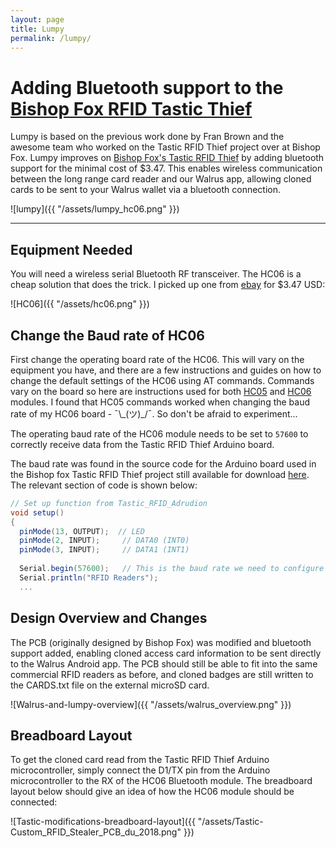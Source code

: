 ```yaml
---
layout: page
title: Lumpy
permalink: /lumpy/
---
```


# Adding Bluetooth support to the [Bishop Fox RFID Tastic Thief](https://www.bishopfox.com/resources/tools/rfid-hacking/attack-tools/)

Lumpy is based on the previous work done by Fran Brown and the awesome team who worked on the Tastic RFID Thief project over at Bishop Fox. Lumpy improves on [Bishop Fox's Tastic RFID Thief](https://www.bishopfox.com/resources/tools/rfid-hacking/attack-tools/) by adding bluetooth support for the minimal cost of $3.47. This enables wireless communication between the long range card reader and our Walrus app, allowing cloned cards to be sent to your Walrus wallet via a bluetooth connection.

![lumpy]({{ "/assets/lumpy_hc06.png" }})

---
## Equipment Needed
You will need a wireless serial Bluetooth RF transceiver. The HC06 is a cheap solution that does the trick. I picked up one from [ebay](https://www.ebay.com/itm/Wireless-Serial-4-Pin-Bluetooth-RF-Transceiver-Module-HC-06-RS232-With-backplane-/200924726178) for $3.47 USD:

![HC06]({{ "/assets/hc06.png" }})

## Change the Baud rate of HC06
First change the operating board rate of the HC06. This will vary on the equipment you have, and there are a few instructions and guides on how to change the default settings of the HC06 using AT commands. Commands vary on the board so here are instructions used for both [HC05](http://www.instructables.com/id/AT-command-mode-of-HC-05-Bluetooth-module/) and [HC06](http://www.instructables.com/id/How-to-Change-the-Name-of-HC-06-Bluetooth-Module/) modules. I found that HC05 commands worked when changing the baud rate of my HC06 board -  ¯\\\_(ツ)\_/¯. So don't be afraid to experiment...

The operating baud rate of the HC06 module needs to be set to `57600` to correctly receive data from the Tastic RFID Thief Arduino board.

The baud rate was found in the source code for the Arduino board used in the Bishop fox Tastic RFID Thief project still available for download [here](http://www.bishopfox.com/download/814/). The relevant section of code is shown below:

```csharp
// Set up function from Tastic_RFID_Adrudion
void setup()
{
  pinMode(13, OUTPUT);  // LED
  pinMode(2, INPUT);     // DATA0 (INT0)
  pinMode(3, INPUT);     // DATA1 (INT1)
  
  Serial.begin(57600);   // This is the baud rate we need to configure the HC06 bluetooth module to 
  Serial.println("RFID Readers");
  ...
```

## Design Overview and Changes
The PCB (originally designed by Bishop Fox) was modified and bluetooth support added, enabling cloned access card information to be sent directly to the Walrus Android app. The PCB should still be able to fit into the same commercial RFID readers as before, and cloned badges are still written to the CARDS.txt file on the external microSD card.  

![Walrus-and-lumpy-overview]({{ "/assets/walrus_overview.png" }})

## Breadboard Layout
To get the cloned card read from the Tastic RFID Thief Arduino microcontroller, simply connect the D1/TX pin from the Arduino microcontroller to the RX of the HC06 Bluetooth module. The breadboard layout below should give an idea of how the HC06 module should be connected:

![Tastic-modifications-breadboard-layout]({{ "/assets/Tastic-Custom_RFID_Stealer_PCB_du_2018.png" }})
